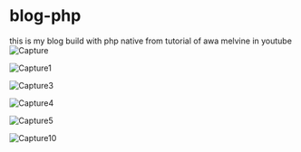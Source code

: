 # blog-php
this is my blog build with php native
from tutorial of awa melvine in youtube
![Capture](https://user-images.githubusercontent.com/56634920/75728775-1bb1e480-5ce9-11ea-87c1-90d3d17f7a37.PNG)

![Capture1](https://user-images.githubusercontent.com/56634920/75728846-53b92780-5ce9-11ea-9aae-e0ef5969aefb.PNG)

![Capture3](https://user-images.githubusercontent.com/56634920/75728889-76e3d700-5ce9-11ea-934f-24e11a30cf4f.PNG)

![Capture4](https://user-images.githubusercontent.com/56634920/75728911-85ca8980-5ce9-11ea-816f-53da626fe759.PNG)

![Capture5](https://user-images.githubusercontent.com/56634920/75728913-88c57a00-5ce9-11ea-9494-a0390c977c34.PNG)

![Capture10](https://user-images.githubusercontent.com/56634920/75728917-8b27d400-5ce9-11ea-8e15-585b4b8e690b.PNG)
